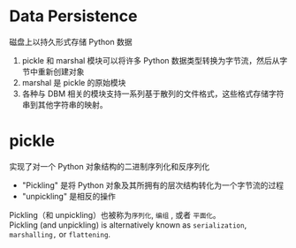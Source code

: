 # Data Persistence

磁盘上以持久形式存储 Python 数据

1. pickle 和 marshal 模块可以将许多 Python 数据类型转换为字节流，然后从字节中重新创建对象  
2. marshal 是 pickle 的原始模块  
3. 各种与 DBM 相关的模块支持一系列基于散列的文件格式，这些格式存储字符串到其他字符串的映射。

# pickle

实现了对一个 Python 对象结构的二进制序列化和反序列化
* "Pickling" 是将 Python 对象及其所拥有的层次结构转化为一个字节流的过程
* "unpickling" 是相反的操作


Pickling（和 unpickling）也被称为`序列化`, `编组` , 或者 `平面化`。  
Pickling (and unpickling) is alternatively known as `serialization`, `marshalling,`  or `flattening`.   



